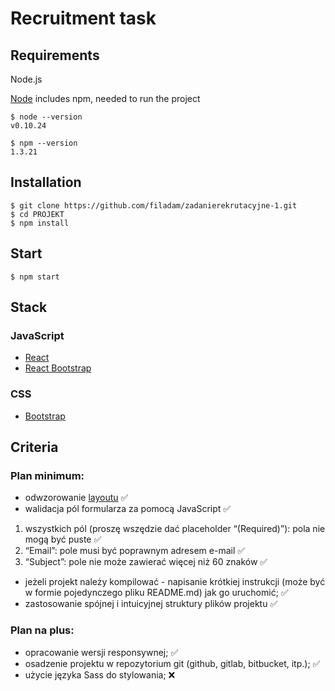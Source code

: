# Recruitment task

## Requirements

Node.js

[Node](http://nodejs.org/) includes npm, needed to run the project

    $ node --version
    v0.10.24

    $ npm --version
    1.3.21

## Installation

    $ git clone https://github.com/filadam/zadanierekrutacyjne-1.git
    $ cd PROJEKT
    $ npm install
    
## Start

    $ npm start
    
## Stack

### JavaScript

- [React](http://facebook.github.io/react) 
- [React Bootstrap](https://react-bootstrap.github.io/)

### CSS

- [Bootstrap](https://getbootstrap.com/)

## Criteria

### Plan minimum:

- odwzorowanie [layoutu](https://imagebin.ca/v/4dxT2txVphCc) :white_check_mark:
- walidacja pól formularza za pomocą JavaScript :white_check_mark:
1)  wszystkich pól (proszę wszędzie dać placeholder “(Required)”): pola nie mogą być puste :white_check_mark:
2) “Email”: pole musi być poprawnym adresem e-mail :white_check_mark:
3) “Subject”: pole nie może zawierać więcej niż 60 znaków :white_check_mark:
- jeżeli projekt należy kompilować - napisanie krótkiej instrukcji (może być w formie pojedynczego pliku README.md) jak go uruchomić; :white_check_mark:
- zastosowanie spójnej i intuicyjnej struktury plików projektu :white_check_mark:

### Plan na plus:

- opracowanie wersji responsywnej; :white_check_mark:
- osadzenie projektu w repozytorium git (github, gitlab, bitbucket, itp.); :white_check_mark:
- użycie języka Sass do stylowania; :x:

